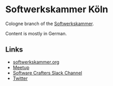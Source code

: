 # Softwerkskammer Köln

Cologne branch of the [Softwerkskammer](https://www.softwerkskammer.org/).

Content is mostly in German.

## Links

* [softwerkskammer.org](https://www.softwerkskammer.org/groups/cologne)
* [Meetup](https://www.meetup.com/de-DE/Softwerkskammer-Koln/)
* [Software Crafters Slack Channel](https://softwarecrafters.slack.com/archives/C8342BJKA)
* [Twitter](https://twitter.com/swkCologne)
